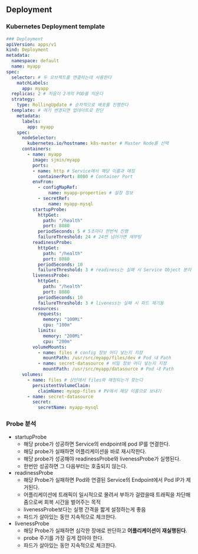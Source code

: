## Deployment

### Kubernetes Deployment template

```yaml
### Deployment
apiVersion: apps/v1
kind: Deployment
metadata:
  namespace: default
  name: myapp
spec:
  selector: # 두 오브젝트를 연결하는데 사용한다
    matchLabels: 
      app: myapp
  replicas: 2 # 처음이 2개의 POD를 띄운다
  strategy:
    type: RollingUpdate # 순차적으로 배포를 진행한다
  template: # 여기 변경되면 업데이트로 판단
    metadata:
      labels:
        app: myapp
    spec:
      nodeSelector:
        kubernetes.io/hostname: k8s-master # Master Node를 선택
      containers:
        - name: myapp
          image: sjmin/myapp
          ports:
          - name: http # Service에서 해당 이름과 매칭
            containerPort: 8080 # Container Port
          envFrom:
            - configMapRef:
                name: myapp-properties # 설정 정보
            - secretRef:
                name: myapp-mysql
          startupProbe:
            httpGet:
              path: "/health"
              port: 8080
            periodSeconds: 5 # 5초마다 한번씩 진행
            failureThreshold: 24 # 24번 넘어가면 재부팅
          readinessProbe:
            httpGet:
              path: "/health"
              port: 8080
            periodSeconds: 10
            failureThreshold: 3 # readiness는 실패 시 Service Object 분리 후 트래픽 차단
          livenessProbe:
            httpGet:
              path: "/health"
              port: 8080
            periodSeconds: 10
            failureThreshold: 3 # liveness는 실패 시 파드 재기동
          resources:
            requests:
              memory: "100Mi"
              cpu: "100m"
            limits:
              memory: "200Mi"
              cpu: "200m"
          volumeMounts:
            - name: files # config 정보 어디 넣는지 지정
              mountPath: /usr/src/myapp/files/dev # Pod 내 Path
            - name: secret-datasource # 비밀 정보 어디 넣는지 지정
              mountPath: /usr/src/myapp/datasource # Pod 내 Path
      volumes:
        - name: files # 상단에서 files와 매칭되는거 찾는다
          persistentVolumeClaim:
            claimName: myapp-files # PV에서 해당 이름으로 보내기
        - name: secret-datasource
          secret:
            secretName: myapp-mysql
```

### Probe 분석

- startupProbe
    - 해당 probe가 성공하면 Service의 endpoint에 pod IP를 연결한다.
    - 해당 probe가 실패하면 어플리케이션을 바로 재시작한다.
    - 해당 probe가 성공해야 readinessProbe와 livenessProbe가 실행된다.
    - 한번만 성공하면 그 다음부터는 호출되지 않는다.
- readinessProbe
    - 해당 Probe가 실패하면 Pod와 연결된 Service의 Endpoint에서 Pod IP가 제거된다.
    - 어플리케이션에 트래픽이 일시적으로 몰려서 부하가 걸렸을때 트래픽을 차단해줌으로써 회복 시간을 벌어주는 목적
    - livenessProbe보다는 실행 간격을 짧게 설정하는게 좋음
    - 파드가 살아있는 동안 지속적으로 체크한다.
- livenessProbe
    - 해당 Probe가 실패하면 심각한 장애로 판단하고 **어플리케이션이 재실행된다**.
    - probe 주기를 가장 길게 잡아야 한다.
    - 파드가 살아있는 동안 지속적으로 체크한다.